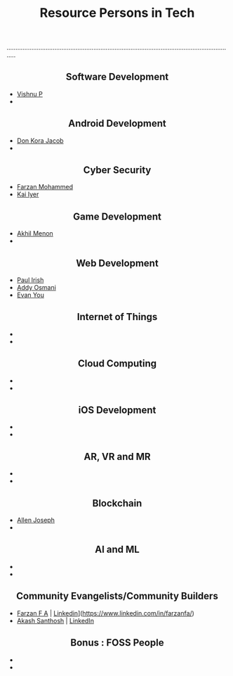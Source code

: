 # <center>Resource Persons in Tech</center>
\
\
.................................................................................................................................
## <center>Software Development</center>
- [Vishnu P](https://github.com/VishnuPothan)
-

## <center>Android Development</center>
- [Don Kora Jacob](https://github.com/don-k-jacob)
-

## <center>Cyber Security</center>
- [Farzan Mohammed](https://github.com/ZeroPrime9)
- [Kai Iyer](https://github.com/kaiiyer)

## <center>Game Development</center>
- [Akhil Menon](https://github.com/AkhilMenon007)
-

## <center>Web Development</center>
- [Paul Irish](https://github.com/paulirish)
- [Addy Osmani](https://github.com/addyosmani)
- [Evan You](https://github.com/yyx990803)

## <center>Internet of Things</center>
- 
-

## <center>Cloud Computing</center>
-
-

## <center>iOS Development</center>
-
-

## <center>AR, VR and MR</center>
-
-

## <center>Blockchain</center>
- [Allen Joseph](https://github.com/AllenAJ)
-

## <center>AI and ML</center>
-
-

## <center>Community Evangelists/Community Builders</center>
- [Farzan F A](https://github.com/farzanfa) | [Linkedin](https://www.linkedin.com/in/farzanfa/)](https://www.linkedin.com/in/farzanfa/)
- [Akash Santhosh](https://github.com/akash-santhosh) | [LinkedIn](https://linkedin.com/in/akashsanthosh)

## <center> Bonus : FOSS People</center> 
-
-
